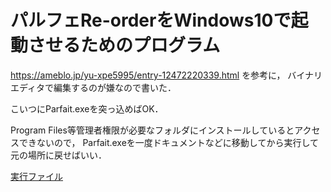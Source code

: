 # パルフェRe-orderをWindows10で起動させるためのプログラム

https://ameblo.jp/yu-xpe5995/entry-12472220339.html を参考に，
バイナリエディタで編集するのが嫌なので書いた．

こいつにParfait.exeを突っ込めばOK．

Program Files等管理者権限が必要なフォルダにインストールしているとアクセスできないので，
Parfait.exeを一度ドキュメントなどに移動してから実行して元の場所に戻せばいい．

[実行ファイル](https://github.com/thistuna/ParfaitROEdit/releases/download/v1/ParfaitROEdit.exe)
